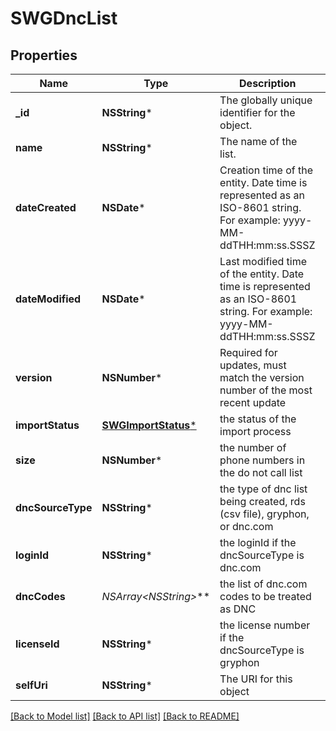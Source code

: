 # SWGDncList

## Properties
Name | Type | Description | Notes
------------ | ------------- | ------------- | -------------
**_id** | **NSString*** | The globally unique identifier for the object. | [optional] 
**name** | **NSString*** | The name of the list. | 
**dateCreated** | **NSDate*** | Creation time of the entity. Date time is represented as an ISO-8601 string. For example: yyyy-MM-ddTHH:mm:ss.SSSZ | [optional] 
**dateModified** | **NSDate*** | Last modified time of the entity. Date time is represented as an ISO-8601 string. For example: yyyy-MM-ddTHH:mm:ss.SSSZ | [optional] 
**version** | **NSNumber*** | Required for updates, must match the version number of the most recent update | [optional] 
**importStatus** | [**SWGImportStatus***](SWGImportStatus.md) | the status of the import process | [optional] 
**size** | **NSNumber*** | the number of phone numbers in the do not call list | [optional] 
**dncSourceType** | **NSString*** | the type of dnc list being created, rds (csv file), gryphon, or dnc.com | [optional] 
**loginId** | **NSString*** | the loginId if the dncSourceType is dnc.com | [optional] 
**dncCodes** | **NSArray&lt;NSString*&gt;*** | the list of dnc.com codes to be treated as DNC | [optional] 
**licenseId** | **NSString*** | the license number if the dncSourceType is gryphon | [optional] 
**selfUri** | **NSString*** | The URI for this object | [optional] 

[[Back to Model list]](../README.md#documentation-for-models) [[Back to API list]](../README.md#documentation-for-api-endpoints) [[Back to README]](../README.md)


